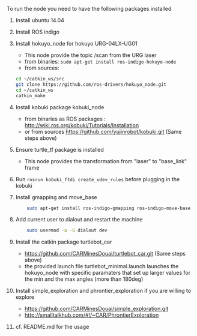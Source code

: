 To run the node you need to have the following packages installed

1. Install ubuntu 14.04
2. Install ROS indigo		
3. Install hokuyo\_node for hokuyo URG-04LX-UG01
	* This node provide the topic /scan from the URG laser
	* from binaries: `sudo apt-get install ros-indigo-hokuyo-node`
	* from sources:

	```bash
	cd ~/catkin_ws/src
	git clone https://github.com/ros-drivers/hokuyo_node.git
	cd ~/catkin_ws
	catkin_make
	```	
4. Install kobuki package kobuki_node 
	* from binaries as ROS packages : http://wiki.ros.org/kobuki/Tutorials/Installation
	* or from sources https://github.com/yujinrobot/kobuki.git (Same steps above)
5. Ensure turtle_tf package is installed
	* This node provides the transformation from "laser" to "base_link" frame
6. Run `rosrun kobuki_ftdi create_udev_rules` before plugging in the kobuki
7. Install gmapping and move_base

	```bash
		sudo apt-get install ros-indigo-gmapping ros-indigo-move-base
	```
8. Add current user to dialout and restart the machine

	```bash
		sudo usermod -a -G dialout dev 
	```
9. Install the catkin package turtlebot_car
	* https://github.com/CARMinesDouai/turtlebot_car.git (Same steps above)
	* the provided launch file turtlebot_minimal.launch launches the hokuyo_node with specific paramaters that set up larger values for the min and the max angles (more than 180deg)
10. Install simple_exploration and phrontier_exploration if you are willing to explore
	* https://github.com/CARMinesDouai/simple_exploration.git
	* http://smalltalkhub.com/#!/~CAR/PhrontierExploration
11. cf. README.md for the usage
